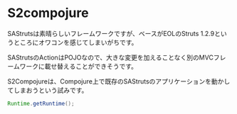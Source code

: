 S2compojure
===========

SAStrutsは素晴らしいフレームワークですが、ベースがEOLのStruts 1.2.9というところにオワコンを感じてしまいがちです。

SAStrutsのActionはPOJOなので、大きな変更を加えることなく別のMVCフレームワークに載せ替えることができそうです。

S2Compojureは、Compojure上で既存のSAStrutsのアプリケーションを動かしてしまおうという試みです。

```java
Runtime.getRuntime();
```
